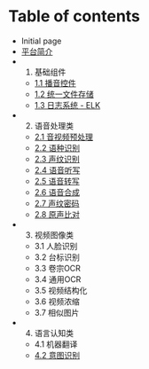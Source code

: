 # Table of contents

* Initial page
* [平台简介](ping-tai-jian-jie.md)
* 1. 基础组件
  * [1.1 播音控件](1.-ji-chu-zu-jian/1.1-bo-yin-kong-jian.md)
  * [1.2 统一文件存储](1.-ji-chu-zu-jian/1.2-tong-yi-wen-jian-cun-chu.md)
  * [1.3 日志系统 - ELK](1.-ji-chu-zu-jian/1.3-ri-zhi-xi-tong-elk.md)
* 2. 语音处理类
  * [2.1 音视频预处理](2.-yu-yin-chu-li-lei/2.1-yin-shi-pin-yu-chu-li.md)
  * [2.2 语种识别](2.-yu-yin-chu-li-lei/1.1-yu-yin-bian-jie-ma.md)
  * [2.3 声纹识别](2.-yu-yin-chu-li-lei/2.3-sheng-wen-shi-bie.md)
  * [2.4 语音听写](2.-yu-yin-chu-li-lei/2.4-yu-yin-ting-xie.md)
  * [2.5 语音转写](2.-yu-yin-chu-li-lei/2.5-yu-yin-zhuan-xie.md)
  * [2.6 语音合成](2.-yu-yin-chu-li-lei/2.6-yu-yin-he-cheng.md)
  * [2.7 声纹密码](2.-yu-yin-chu-li-lei/2.7-sheng-wen-mi-ma.md)
  * [2.8 原声比对](2.-yu-yin-chu-li-lei/2.8-yuan-sheng-bi-dui.md)
* 3. 视频图像类
  * 3.1 人脸识别
  * 3.2 台标识别
  * 3.3 卷宗OCR
  * 3.4 通用OCR
  * 3.5 视频结构化
  * 3.6 视频浓缩
  * 3.7 相似图片
* 4. 语言认知类
  * 4.1 机器翻译
  * [4.2 意图识别](4.-yu-yan-ren-zhi-lei/4.2-yi-tu-shi-bie.md)

